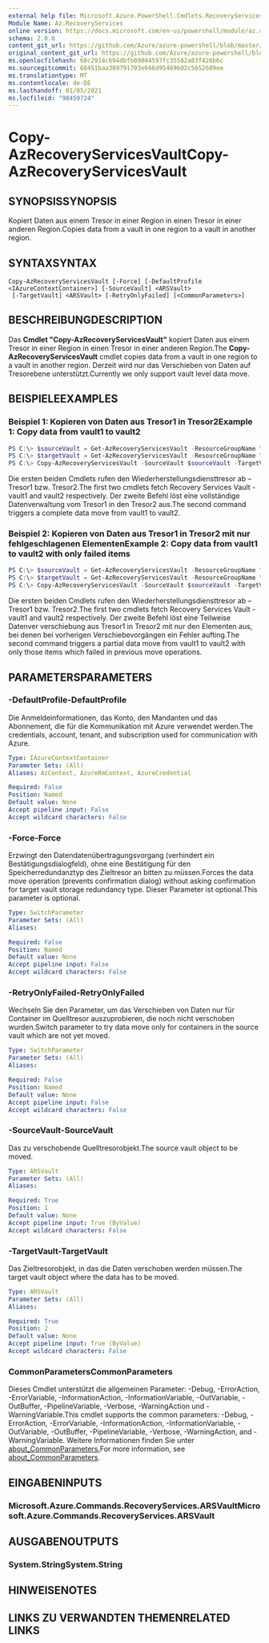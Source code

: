 ```yaml
---
external help file: Microsoft.Azure.PowerShell.Cmdlets.RecoveryServices.Backup.dll-Help.xml
Module Name: Az.RecoveryServices
online version: https://docs.microsoft.com/en-us/powershell/module/az.recoveryservices/copy-azrecoveryservicesvault
schema: 2.0.0
content_git_url: https://github.com/Azure/azure-powershell/blob/master/src/RecoveryServices/RecoveryServices/help/Copy-AzRecoveryServicesVault.md
original_content_git_url: https://github.com/Azure/azure-powershell/blob/master/src/RecoveryServices/RecoveryServices/help/Copy-AzRecoveryServicesVault.md
ms.openlocfilehash: 68c2914c694dbfb89044597fc35582a83f426b6c
ms.sourcegitcommit: 68451baa389791703e666d95469602c5652609ee
ms.translationtype: MT
ms.contentlocale: de-DE
ms.lasthandoff: 01/05/2021
ms.locfileid: "98459724"
---
```

# <span data-ttu-id="11e12-101">Copy-AzRecoveryServicesVault</span><span class="sxs-lookup"><span data-stu-id="11e12-101">Copy-AzRecoveryServicesVault</span></span>

## <span data-ttu-id="11e12-102">SYNOPSIS</span><span class="sxs-lookup"><span data-stu-id="11e12-102">SYNOPSIS</span></span>
<span data-ttu-id="11e12-103">Kopiert Daten aus einem Tresor in einer Region in einen Tresor in einer anderen Region.</span><span class="sxs-lookup"><span data-stu-id="11e12-103">Copies data from a vault in one region to a vault in another region.</span></span>

## <span data-ttu-id="11e12-104">SYNTAX</span><span class="sxs-lookup"><span data-stu-id="11e12-104">SYNTAX</span></span>

```
Copy-AzRecoveryServicesVault [-Force] [-DefaultProfile <IAzureContextContainer>] [-SourceVault] <ARSVault>
 [-TargetVault] <ARSVault> [-RetryOnlyFailed] [<CommonParameters>]
```

## <span data-ttu-id="11e12-105">BESCHREIBUNG</span><span class="sxs-lookup"><span data-stu-id="11e12-105">DESCRIPTION</span></span>
<span data-ttu-id="11e12-106">Das **Cmdlet "Copy-AzRecoveryServicesVault"** kopiert Daten aus einem Tresor in einer Region in einen Tresor in einer anderen Region.</span><span class="sxs-lookup"><span data-stu-id="11e12-106">The **Copy-AzRecoveryServicesVault** cmdlet copies data from a vault in one region to a vault in another region.</span></span> <span data-ttu-id="11e12-107">Derzeit wird nur das Verschieben von Daten auf Tresorebene unterstützt.</span><span class="sxs-lookup"><span data-stu-id="11e12-107">Currently we only support vault level data move.</span></span>

## <span data-ttu-id="11e12-108">BEISPIELE</span><span class="sxs-lookup"><span data-stu-id="11e12-108">EXAMPLES</span></span>

### <span data-ttu-id="11e12-109">Beispiel 1: Kopieren von Daten aus Tresor1 in Tresor2</span><span class="sxs-lookup"><span data-stu-id="11e12-109">Example 1: Copy data from vault1 to vault2</span></span>
```powershell
PS C:\> $sourceVault = Get-AzRecoveryServicesVault -ResourceGroupName "rgName1" -Name "vault1"
PS C:\> $targetVault = Get-AzRecoveryServicesVault -ResourceGroupName "rgName2" -Name "vault2"
PS C:\> Copy-AzRecoveryServicesVault -SourceVault $sourceVault -TargetVault $targetVault
```

<span data-ttu-id="11e12-110">Die ersten beiden Cmdlets rufen den Wiederherstellungsdiensttresor ab – Tresor1 bzw. Tresor2.</span><span class="sxs-lookup"><span data-stu-id="11e12-110">The first two cmdlets fetch Recovery Services Vault - vault1 and vault2 respectively.</span></span>
<span data-ttu-id="11e12-111">Der zweite Befehl löst eine vollständige Datenverwaltung vom Tresor1 in den Tresor2 aus.</span><span class="sxs-lookup"><span data-stu-id="11e12-111">The second command triggers a complete data move from vault1 to vault2.</span></span> 

### <span data-ttu-id="11e12-112">Beispiel 2: Kopieren von Daten aus Tresor1 in Tresor2 mit nur fehlgeschlagenen Elementen</span><span class="sxs-lookup"><span data-stu-id="11e12-112">Example 2: Copy data from vault1 to vault2 with only failed items</span></span>
```powershell
PS C:\> $sourceVault = Get-AzRecoveryServicesVault -ResourceGroupName "rgName1" -Name "vault1"
PS C:\> $targetVault = Get-AzRecoveryServicesVault -ResourceGroupName "rgName2" -Name "vault2"
PS C:\> Copy-AzRecoveryServicesVault -SourceVault $sourceVault -TargetVault $targetVault -RetryOnlyFailed
``` 

<span data-ttu-id="11e12-113">Die ersten beiden Cmdlets rufen den Wiederherstellungsdiensttresor ab – Tresor1 bzw. Tresor2.</span><span class="sxs-lookup"><span data-stu-id="11e12-113">The first two cmdlets fetch Recovery Services Vault - vault1 and vault2 respectively.</span></span>
<span data-ttu-id="11e12-114">Der zweite Befehl löst eine Teilweise Datenver verschiebung aus Tresor1 in Tresor2 mit nur den Elementen aus, bei denen bei vorherigen Verschiebevorgängen ein Fehler aufting.</span><span class="sxs-lookup"><span data-stu-id="11e12-114">The second command triggers a partial data move from vault1 to vault2 with only those items which failed in previous move operations.</span></span>

## <span data-ttu-id="11e12-115">PARAMETERS</span><span class="sxs-lookup"><span data-stu-id="11e12-115">PARAMETERS</span></span>

### <span data-ttu-id="11e12-116">-DefaultProfile</span><span class="sxs-lookup"><span data-stu-id="11e12-116">-DefaultProfile</span></span>
<span data-ttu-id="11e12-117">Die Anmeldeinformationen, das Konto, den Mandanten und das Abonnement, die für die Kommunikation mit Azure verwendet werden.</span><span class="sxs-lookup"><span data-stu-id="11e12-117">The credentials, account, tenant, and subscription used for communication with Azure.</span></span>

```yaml
Type: IAzureContextContainer
Parameter Sets: (All)
Aliases: AzContext, AzureRmContext, AzureCredential

Required: False
Position: Named
Default value: None
Accept pipeline input: False
Accept wildcard characters: False
```

### <span data-ttu-id="11e12-118">-Force</span><span class="sxs-lookup"><span data-stu-id="11e12-118">-Force</span></span>
<span data-ttu-id="11e12-119">Erzwingt den Datendatenübertragungsvorgang (verhindert ein Bestätigungsdialogfeld), ohne eine Bestätigung für den Speicherredundanztyp des Zieltresor an bitten zu müssen.</span><span class="sxs-lookup"><span data-stu-id="11e12-119">Forces the data move operation (prevents confirmation dialog) without asking confirmation for target vault storage redundancy type.</span></span> <span data-ttu-id="11e12-120">Dieser Parameter ist optional.</span><span class="sxs-lookup"><span data-stu-id="11e12-120">This parameter is optional.</span></span> 

```yaml
Type: SwitchParameter
Parameter Sets: (All)
Aliases:

Required: False
Position: Named
Default value: None
Accept pipeline input: False
Accept wildcard characters: False
```

### <span data-ttu-id="11e12-121">-RetryOnlyFailed</span><span class="sxs-lookup"><span data-stu-id="11e12-121">-RetryOnlyFailed</span></span>
<span data-ttu-id="11e12-122">Wechseln Sie den Parameter, um das Verschieben von Daten nur für Container im Quelltresor auszuprobieren, die noch nicht verschoben wurden.</span><span class="sxs-lookup"><span data-stu-id="11e12-122">Switch parameter to try data move only for containers in the source vault which are not yet moved.</span></span>

```yaml
Type: SwitchParameter
Parameter Sets: (All)
Aliases:

Required: False
Position: Named
Default value: None
Accept pipeline input: False
Accept wildcard characters: False
```

### <span data-ttu-id="11e12-123">-SourceVault</span><span class="sxs-lookup"><span data-stu-id="11e12-123">-SourceVault</span></span>
<span data-ttu-id="11e12-124">Das zu verschobende Quelltresorobjekt.</span><span class="sxs-lookup"><span data-stu-id="11e12-124">The source vault object to be moved.</span></span>

```yaml
Type: ARSVault
Parameter Sets: (All)
Aliases:

Required: True
Position: 1
Default value: None
Accept pipeline input: True (ByValue)
Accept wildcard characters: False
```

### <span data-ttu-id="11e12-125">-TargetVault</span><span class="sxs-lookup"><span data-stu-id="11e12-125">-TargetVault</span></span>
<span data-ttu-id="11e12-126">Das Zieltresorobjekt, in das die Daten verschoben werden müssen.</span><span class="sxs-lookup"><span data-stu-id="11e12-126">The target vault object where the data has to be moved.</span></span>

```yaml
Type: ARSVault
Parameter Sets: (All)
Aliases:

Required: True
Position: 2
Default value: None
Accept pipeline input: True (ByValue)
Accept wildcard characters: False
```

### <span data-ttu-id="11e12-127">CommonParameters</span><span class="sxs-lookup"><span data-stu-id="11e12-127">CommonParameters</span></span>
<span data-ttu-id="11e12-128">Dieses Cmdlet unterstützt die allgemeinen Parameter: -Debug, -ErrorAction, -ErrorVariable, -InformationAction, -InformationVariable, -OutVariable, -OutBuffer, -PipelineVariable, -Verbose, -WarningAction und -WarningVariable.</span><span class="sxs-lookup"><span data-stu-id="11e12-128">This cmdlet supports the common parameters: -Debug, -ErrorAction, -ErrorVariable, -InformationAction, -InformationVariable, -OutVariable, -OutBuffer, -PipelineVariable, -Verbose, -WarningAction, and -WarningVariable.</span></span> <span data-ttu-id="11e12-129">Weitere Informationen finden Sie unter [about_CommonParameters.](http://go.microsoft.com/fwlink/?LinkID=113216)</span><span class="sxs-lookup"><span data-stu-id="11e12-129">For more information, see [about_CommonParameters](http://go.microsoft.com/fwlink/?LinkID=113216).</span></span>

## <span data-ttu-id="11e12-130">EINGABEN</span><span class="sxs-lookup"><span data-stu-id="11e12-130">INPUTS</span></span>

### <span data-ttu-id="11e12-131">Microsoft.Azure.Commands.RecoveryServices.ARSVault</span><span class="sxs-lookup"><span data-stu-id="11e12-131">Microsoft.Azure.Commands.RecoveryServices.ARSVault</span></span>

## <span data-ttu-id="11e12-132">AUSGABEN</span><span class="sxs-lookup"><span data-stu-id="11e12-132">OUTPUTS</span></span>

### <span data-ttu-id="11e12-133">System.String</span><span class="sxs-lookup"><span data-stu-id="11e12-133">System.String</span></span>

## <span data-ttu-id="11e12-134">HINWEISE</span><span class="sxs-lookup"><span data-stu-id="11e12-134">NOTES</span></span>

## <span data-ttu-id="11e12-135">LINKS ZU VERWANDTEN THEMEN</span><span class="sxs-lookup"><span data-stu-id="11e12-135">RELATED LINKS</span></span>

